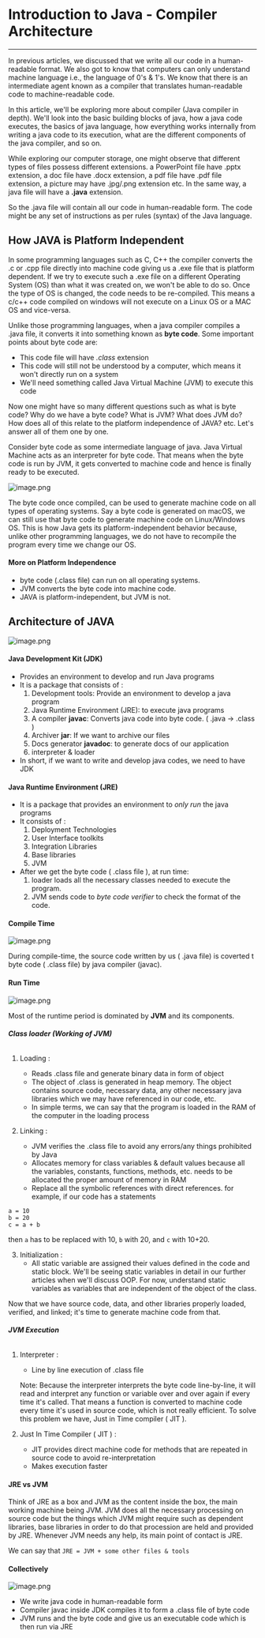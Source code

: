 # Introduction to Java - Compiler Architecture
---
In previous articles, we discussed that we write all our code in a human-readable format. We also got to know that computers can only understand machine language i.e., the language of 0's & 1's. We know that there is an intermediate agent known as a compiler that translates human-readable code to machine-readable code.

In this article, we'll be exploring more about compiler (Java compiler in depth). We'll look into the basic building blocks of java, how a java code executes, the basics of java language, how everything works internally from writing a java code to its execution, what are the different components of the java compiler, and so on.

While exploring our computer storage, one might observe that different types of files possess different extensions. a PowerPoint file have .pptx extension, a doc file have .docx extension, a pdf file have .pdf file extension, a picture may have .jpg/.png extension etc. In the same way, a java file will have a __.java__ extension.

So the .java file will contain all our code in human-readable form. The code might be any set of instructions as per rules (syntax) of the Java language.

## How JAVA is Platform Independent
In some programming languages such as C, C++ the compiler converts the .c or .cpp file directly into machine code giving us a .exe file that is platform dependent. If we try to execute such a .exe file on a different Operating System (OS) than what it was created on, we won't be able to do so. Once the type of OS is changed, the code needs to be re-compiled. This means a c/c++ code compiled on windows will not execute on a Linux OS or a MAC OS and vice-versa.

Unlike those programming languages, when a java compiler compiles a .java file, it converts it into something known as __byte code__. Some important points about byte code are:
- This code file will have _.class_ extension
- This code will still not be understood by a computer, which means it won't directly run on a system
- We'll need something called Java Virtual Machine (JVM) to execute this code

Now one might have so many different questions such as what is byte code? Why do we have a byte code? What is JVM? What does JVM do? How does all of this relate to the platform independence of JAVA? etc. Let's answer all of them one by one.

Consider byte code as some intermediate language of java. Java Virtual Machine acts as an interpreter for byte code. That means when the byte code is run by JVM, it gets converted to machine code and hence is finally ready to be executed.

![image.png](https://cdn.hashnode.com/res/hashnode/image/upload/v1636539931785/XaPY_GW3s.png)

The byte code once compiled, can be used to generate machine code on all types of operating systems. Say a byte code is generated on macOS, we can still use that byte code to generate machine code on Linux/Windows OS. This is how Java gets its platform-independent behavior because, unlike other programming languages, we do not have to recompile the program every time we change our OS.

#### More on Platform Independence
- byte code (.class file) can run on all operating systems.
- JVM converts the byte code into machine code.
- JAVA is platform-independent, but JVM is not.

## Architecture of JAVA

![image.png](https://cdn.hashnode.com/res/hashnode/image/upload/v1636541833244/I5nifrMjW.png)

#### Java Development Kit (JDK)
- Provides an environment to develop and run Java programs
- It is a package that consists of :
    1. Development tools: Provide an environment to develop a java program
    2. Java Runtime Environment (JRE): to execute java programs
    3. A compiler __javac__: Converts java code into byte code. ( .java -> .class )
    4. Archiver __jar__: If we want to archive our files
    5. Docs generator __javadoc__: to generate docs of our application
    6. interpreter & loader
- In short, if we want to write and develop java codes, we need to have JDK

#### Java Runtime Environment (JRE)
- It is a package that provides an environment to _only run_ the java programs
- It consists of :
    1. Deployment Technologies
    2. User Interface toolkits
    3. Integration Libraries
    4. Base libraries
    5. JVM
- After we get the byte code ( .class file ), at run time:
    1. loader loads all the necessary classes needed to execute the program.
    2. JVM sends code to _byte code verifier_ to check the format of the code.

#### Compile Time

![image.png](https://cdn.hashnode.com/res/hashnode/image/upload/v1636550710827/rlEBpPKAY.png)

During compile-time, the source code written by us ( .java file) is coverted t byte code ( .class file) by java compiler (javac).

#### Run Time

![image.png](https://cdn.hashnode.com/res/hashnode/image/upload/v1636550875244/cO-n5RzrY.png)

Most of the runtime period is dominated by __JVM__ and its components.

###### __Class loader (Working of JVM)__
1. Loading :
    - Reads .class file and generate binary data in form of object
    - The object of .class is generated in heap memory. The object contains source code, necessary data, any other necessary java libraries which we may have referenced in our code, etc.
    - In simple terms, we can say that the program is loaded in the RAM of the computer in the loading process

2. Linking :
    - JVM verifies the .class file to avoid any errors/any things prohibited by Java
    - Allocates memory for class variables & default values because all the variables, constants, functions, methods, etc. needs to be allocated the proper amount of memory in RAM
    - Replace all the symbolic references with direct references.
for example, if our code has a statements
```
a = 10
b = 20
c = a + b
```
then `a` has to be replaced with 10, `b` with 20, and `c` with 10+20.

3. Initialization :
    - All static variable are assigned their values defined in the code and static block.
We'll be seeing static variables in detail in our further articles when we'll discuss OOP. For now, understand static variables as variables that are independent of the object of the class.

Now that we have source code, data, and other libraries properly loaded, verified, and linked; it's time to generate machine code from that.

###### __JVM Execution__
1. Interpreter :
    - Line by line execution of .class file

    Note: Because the interpreter interprets the byte code line-by-line, it will read and interpret any function or variable over and over again if every time it's called. That means a function is converted to machine code every time it's used in source code, which is not really efficient. To solve this problem we have, Just in Time compiler ( JIT ).

2. Just In Time Compiler ( JIT ) :
    - JIT provides direct machine code for methods that are repeated in source code to avoid re-interpretation
    - Makes execution faster

#### JRE vs JVM
Think of JRE as a box and JVM as the content inside the box, the main working machine being JVM. JVM does all the necessary processing on source code but the things which JVM might require such as dependent libraries, base libraries in order to do that procession are held and provided by JRE. Whenever JVM needs any help, its main point of contact is JRE.

We can say that `JRE = JVM + some other files & tools`

#### Collectively

![image.png](https://cdn.hashnode.com/res/hashnode/image/upload/v1636555326553/37XAWqZRv.png)
- We write java code in human-readable form
- Compiler javac inside JDK compiles it to form a .class file of byte code
- JVM runs and the byte code and give us an executable code which is then run via JRE
